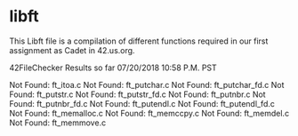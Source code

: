 # libft

This Libft file is a compilation of different functions required in our first assignment as Cadet in 42.us.org. 


42FileChecker Results so far 07/20/2018 10:58 P.M. PST

Not Found: ft_itoa.c
Not Found: ft_putchar.c
Not Found: ft_putchar_fd.c
Not Found: ft_putstr.c
Not Found: ft_putstr_fd.c
Not Found: ft_putnbr.c
Not Found: ft_putnbr_fd.c
Not Found: ft_putendl.c
Not Found: ft_putendl_fd.c
Not Found: ft_memalloc.c
Not Found: ft_memccpy.c
Not Found: ft_memdel.c
Not Found: ft_memmove.c
